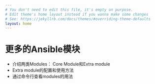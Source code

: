 ```yaml
---
# You don't need to edit this file, it's empty on purpose.
# Edit theme's home layout instead if you wanna make some changes
# See: https://jekyllrb.com/docs/themes/#overriding-theme-defaults
layout: home
---
```

# 更多的Ansible模块

 - 介绍两类Modules： Core Module和Extra module
 - Extra module的配置和使用方法
 - 通过命令行查看modules的用法



